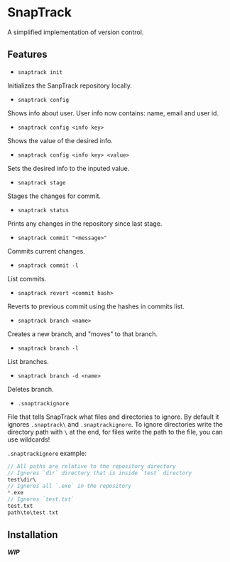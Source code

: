 # SnapTrack

A simplified implementation of version control.

## Features

- `snaptrack init`

Initializes the SanpTrack repository locally.

- `snaptrack config`

Shows info about user. User info now contains: name, email and user id.

- `snaptrack config <info key>`

Shows the value of the desired info.

- `snaptrack config <info key> <value>`

Sets the desired info to the inputed value.

- `snaptrack stage`

Stages the changes for commit.

- `snaptrack status`

Prints any changes in the repository since last stage.

- `snaptrack commit "<message>"`

Commits current changes.

- `snaptrack commit -l`

List commits.

- `snaptrack revert <commit hash>`

Reverts to previous commit using the hashes in commits list.

- `snaptrack branch <name>`

Creates a new branch, and "moves" to that branch.

- `snaptrack branch -l`

List branches.

- `snaptrack branch -d <name>`

Deletes branch.

- `.snaptrackignore`

File that tells SnapTrack what files and directories to ignore. By default it ignores `.snaptrack\` and `.snaptrackignore`. To ignore directories write the directory path with `\` at the end, for files write the path to the file, you can use wildcards!

`.snaptrackignore` example:
```c
// All paths are relative to the repository directory
// Ignores `dir` directory that is inside `test` directory
test\dir\
// Ignores all `.exe` in the repository
*.exe
// Ignores `test.txt`
test.txt
path\to\test.txt
```

## Installation

***WIP***
